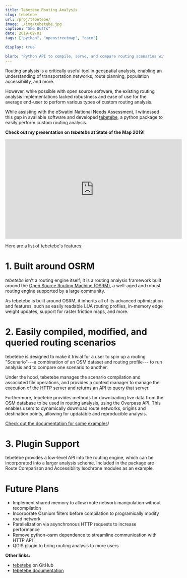 ```yaml
---
title: Tebetebe Routing Analysis
slug: tebetebe
url: /proj/tebetebe/
image: ./img/tebetebe.jpg
caption: "Sko Buffs"
date: 2019-09-01
tags: ["python", "openstreetmap", "osrm"]

display: true

blurb: "Python API to compile, serve, and compare routing scenarios with Open Source Routing Machine and OpenStreetMap data. Unlock accessibility and transportation insight with a full open source stack!" 
---
```


Routing analysis is a critically useful tool in geospatial analysis, enabling an understanding of transportation networks, route planning, population accessibility, and more.

However, while possible with open source software, the existing routing analysis implementations lacked robustness and ease of use for the average end-user to perform various types of custom routing analysis.

While assisting with the eSwatini National Needs Assessment, I witnessed this gap in available software and developed [tebetebe](https://github.com/1papaya/tebetebe), a python package to easily perform custom routing analysis.

**Check out my presentation on *tebetebe* at State of the Map 2019!**

<iframe width="560" height="515" style="height:315px !important;" src="https://www.youtube.com/embed/B6bzW-V0zW4" frameborder="0" allow="accelerometer; autoplay; encrypted-media; gyroscope; picture-in-picture" allowfullscreen></iframe>

Here are a list of tebetebe's features:

# **1. Built around OSRM**

*tebetebe* isn't a routing engine itself; it is a routing analysis framework built around the [Open Source Routing Machine (OSRM)](http://project-osrm.org), a well-aged and robust routing engine supported by a large community.

As tebetebe is built around OSRM, it inherits all of its advanced optimization and features, such as easily readable LUA routing profiles, in-memory edge weight updates, support for raster friction maps, and more.

# **2. Easily compiled, modified, and queried routing scenarios**

tebetebe is designed to make it trivial for a user to spin up a routing "Scenario"---a combination of an OSM dataset and routing profile--- to run analysis and to compare one scenario to another.

Under the hood, tebetebe manages the scenario compilation and associated file operations, and provides a context manager to manage the execution of the HTTP server and returns an API to query that server.

Furthermore, tebetebe provides methods for downloading live data from the OSM database to be used in routing analysis, using the Overpass API. This enables users to dynamically download route networks, origins and destination points, allowing for updatable and reproducible analysis.

[Check out the documentation for some examples](https://1papaya.github.io/tebetebe/)!

# **3. Plugin Support**

tebetebe provides a low-level API into the routing engine, which can be incorporated into a larger analysis scheme. Included in the package are Route Comparison and Accessibility Isochrone modules as an example.

# **Future Plans**

* Implement shared memory to allow route network manipulation without recompilation
* Incorporate Osmium filters before compilation to programically modify road network
* Parallelization via asynchronous HTTP requests to increase performance 
* Remove python-osrm dependence to streamline communication with HTTP API
* QGIS plugin to bring routing analysis to more users

**Other links:**

* [tebetebe](https://github.com/1papaya/tebetebe/) on GitHub
* [tebetebe documentation](https://1papaya.github.io/tebetebe/)
